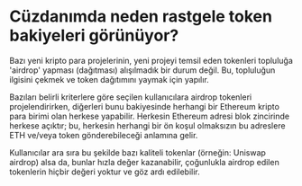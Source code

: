 # Cüzdanımda neden rastgele token bakiyeleri görünüyor?

Bazı yeni kripto para projelerinin, yeni projeyi temsil eden tokenleri topluluğa 'airdrop' yapması (dağıtması) alışılmadık bir durum değil. Bu, topluluğun ilgisini çekmek ve token dağıtımını yaymak için yapılır.

Bazıları belirli kriterlere göre seçilen kullanıcılara airdrop tokenleri projelendirirken, diğerleri bunu bakiyesinde herhangi bir Ethereum kripto para birimi olan herkese yapabilir. Herkesin Ethereum adresi blok zincirinde herkese açıktır; bu, herkesin herhangi bir ön koşul olmaksızın bu adreslere ETH ve/veya token gönderebileceği anlamına gelir.

Kullanıcılar ara sıra bu şekilde bazı kaliteli tokenlar (örneğin: Uniswap airdrop) alsa da, bunlar hızla değer kazanabilir, çoğunlukla airdrop edilen tokenlerin hiçbir değeri yoktur ve göz ardı edilebilir.